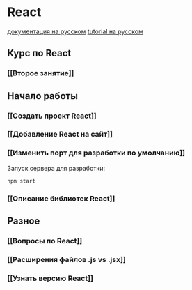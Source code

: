 # React

[документация на русском](https://ru.reactjs.org/docs/getting-started.html)
[tutorial на русском](https://ru.reactjs.org/tutorial/tutorial.html)

## Курс по React
### [[Второе занятие]]
## Начало работы
### [[Создать проект React]]
### [[Добавление React на сайт]]

### [[Изменить порт для разработки по умолчанию]]

Запуск сервера для разработки:
```
npm start
```

### [[Описание библиотек React]]

## Разное
### [[Вопросы по React]]

### [[Расширения файлов .js vs .jsx]]

### [[Узнать версию React]]